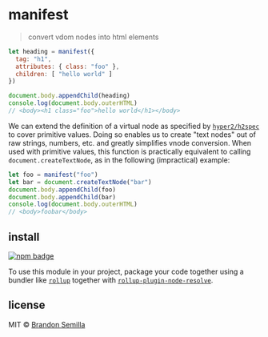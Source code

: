 # manifest
> convert vdom nodes into html elements

```js
let heading = manifest({
  tag: "h1",
  attributes: { class: "foo" },
  children: [ "hello world" ]
})

document.body.appendChild(heading)
console.log(document.body.outerHTML)
// <body><h1 class="foo">hello world</h1></body>
```

We can extend the definition of a virtual node as specified by [`hyper2/h2spec`][hyper2/h2spec] to cover primitive values. Doing so enables us to create "text nodes" out of raw strings, numbers, etc. and greatly simplifies vnode conversion. When used with primitive values, this function is practically equivalent to calling `document.createTextNode`, as in the following (impractical) example:

```js
let foo = manifest("foo")
let bar = document.createTextNode("bar")
document.body.appendChild(foo)
document.body.appendChild(bar)
console.log(document.body.outerHTML)
// <body>foobar</body>
```

## install
[![npm badge]][npm package]

To use this module in your project, package your code together using a bundler like [`rollup`][rollup/rollup] together with [`rollup-plugin-node-resolve`][rollup/rollup-plugin-node-resolve].

## license
MIT © [Brandon Semilla][github profile]

[npm badge]:                         https://nodei.co/npm/@semibran/manifest.png?mini
[npm package]:                       https://www.npmjs.com/package/@semibran/manifest
[github profile]:                    https://github.com/semibran
[hyper2/h2spec]:                     https://github.com/hyper2/h2spec
[rollup/rollup]:                     https://github.com/rollup/rollup
[rollup/rollup-plugin-node-resolve]: https://github.com/rollup/rollup-plugin-node-resolve
